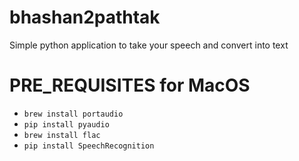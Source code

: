 # bhashan2pathtak
Simple python application to take your speech and convert into text

# PRE_REQUISITES for MacOS
* `brew install portaudio`
* `pip install pyaudio`
* `brew install flac`
* `pip install SpeechRecognition`
